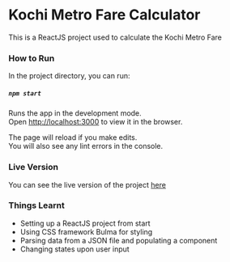 # Kochi Metro Fare Calculator

This is a ReactJS project used to calculate the Kochi Metro Fare


### How to Run
In the project directory, you can run:

##### `npm start`

Runs the app in the development mode. <br />
Open [http://localhost:3000](http://localhost:3000) to view it in the browser.

The page will reload if you make edits.<br />
You will also see any lint errors in the console.

### Live Version

You can see the live version of the project [here](https://cmkishores.github.io/kochi-metro-fare/)

### Things Learnt

* Setting up a ReactJS project from start
* Using CSS framework Bulma for styling
* Parsing data from a JSON file and populating a component 
* Changing states upon user input

 
